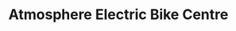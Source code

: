 ---
title: "Atmosphere Electric Bike Centre"
url: /bristol/atmosphere-electric-bike-centre/
shop: Fahrrad
---